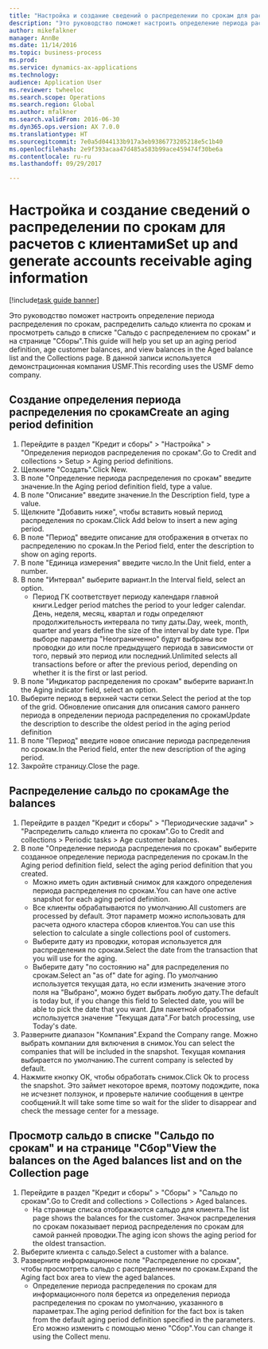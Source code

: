 ```yaml
--- 
title: "Настройка и создание сведений о распределении по срокам для расчетов с клиентами"
description: "Это руководство поможет настроить определение периода распределения по срокам, распределить сальдо клиента по срокам и просмотреть сальдо в списке \"Сальдо с распределением по срокам\" и на странице \"Сборы\"."
author: mikefalkner
manager: AnnBe
ms.date: 11/14/2016
ms.topic: business-process
ms.prod: 
ms.service: dynamics-ax-applications
ms.technology: 
audience: Application User
ms.reviewer: twheeloc
ms.search.scope: Operations
ms.search.region: Global
ms.author: mfalkner
ms.search.validFrom: 2016-06-30
ms.dyn365.ops.version: AX 7.0.0
ms.translationtype: HT
ms.sourcegitcommit: 7e0a5d044133b917a3eb9386773205218e5c1b40
ms.openlocfilehash: 2e9f393acaa47d485a583b99ace459474f30be6a
ms.contentlocale: ru-ru
ms.lasthandoff: 09/29/2017

---
```

# <a name="set-up-and-generate-accounts-receivable-aging-information"></a><span data-ttu-id="36d0c-103">Настройка и создание сведений о распределении по срокам для расчетов с клиентами</span><span class="sxs-lookup"><span data-stu-id="36d0c-103">Set up and generate accounts receivable aging information</span></span>

[!include[task guide banner](../../includes/task-guide-banner.md)]

<span data-ttu-id="36d0c-104">Это руководство поможет настроить определение периода распределения по срокам, распределить сальдо клиента по срокам и просмотреть сальдо в списке "Сальдо с распределением по срокам" и на странице "Сборы".</span><span class="sxs-lookup"><span data-stu-id="36d0c-104">This guide will help you set up an aging period definition, age customer balances, and view balances in the Aged balance list and the Collections page.</span></span> <span data-ttu-id="36d0c-105">В данной записи используется демонстрационная компания USMF.</span><span class="sxs-lookup"><span data-stu-id="36d0c-105">This recording uses the USMF demo company.</span></span>


## <a name="create-an-aging-period-definition"></a><span data-ttu-id="36d0c-106">Создание определения периода распределения по срокам</span><span class="sxs-lookup"><span data-stu-id="36d0c-106">Create an aging period definition</span></span>
1. <span data-ttu-id="36d0c-107">Перейдите в раздел "Кредит и сборы" > "Настройка" > "Определения периодов распределения по срокам".</span><span class="sxs-lookup"><span data-stu-id="36d0c-107">Go to Credit and collections > Setup > Aging period definitions.</span></span>
2. <span data-ttu-id="36d0c-108">Щелкните "Создать".</span><span class="sxs-lookup"><span data-stu-id="36d0c-108">Click New.</span></span>
3. <span data-ttu-id="36d0c-109">В поле "Определение периода распределения по срокам" введите значение.</span><span class="sxs-lookup"><span data-stu-id="36d0c-109">In the Aging period definition field, type a value.</span></span>
4. <span data-ttu-id="36d0c-110">В поле "Описание" введите значение.</span><span class="sxs-lookup"><span data-stu-id="36d0c-110">In the Description field, type a value.</span></span>
5. <span data-ttu-id="36d0c-111">Щелкните "Добавить ниже", чтобы вставить новый период распределения по срокам.</span><span class="sxs-lookup"><span data-stu-id="36d0c-111">Click Add below to insert a new aging period.</span></span>
6. <span data-ttu-id="36d0c-112">В поле "Период" введите описание для отображения в отчетах по распределению по срокам.</span><span class="sxs-lookup"><span data-stu-id="36d0c-112">In the Period field, enter the description to show on aging reports.</span></span>
7. <span data-ttu-id="36d0c-113">В поле "Единица измерения" введите число.</span><span class="sxs-lookup"><span data-stu-id="36d0c-113">In the Unit field, enter a number.</span></span>
8. <span data-ttu-id="36d0c-114">В поле "Интервал" выберите вариант.</span><span class="sxs-lookup"><span data-stu-id="36d0c-114">In the Interval field, select an option.</span></span>
    * <span data-ttu-id="36d0c-115">Период ГК соответствует периоду календаря главной книги.</span><span class="sxs-lookup"><span data-stu-id="36d0c-115">Ledger period matches the period to your ledger calendar.</span></span> <span data-ttu-id="36d0c-116">День, неделя, месяц, квартал и годы определяют продолжительность интервала по типу даты.</span><span class="sxs-lookup"><span data-stu-id="36d0c-116">Day, week, month, quarter and years define the size of the interval by date type.</span></span> <span data-ttu-id="36d0c-117">При выборе параметра "Неограниченно" будут выбраны все проводки до или после предыдущего периода в зависимости от того, первый это период или последний.</span><span class="sxs-lookup"><span data-stu-id="36d0c-117">Unlimited selects all transactions before or after the previous period, depending on whether it is the first or last period.</span></span>  
9. <span data-ttu-id="36d0c-118">В поле "Индикатор распределения по срокам" выберите вариант.</span><span class="sxs-lookup"><span data-stu-id="36d0c-118">In the Aging indicator field, select an option.</span></span>
10. <span data-ttu-id="36d0c-119">Выберите период в верхней части сетки.</span><span class="sxs-lookup"><span data-stu-id="36d0c-119">Select the period at the top of the grid.</span></span> <span data-ttu-id="36d0c-120">Обновление описания для описания самого раннего периода в определении периода распределения по срокам</span><span class="sxs-lookup"><span data-stu-id="36d0c-120">Update the description to describe the oldest period in the aging period definition</span></span>
11. <span data-ttu-id="36d0c-121">В поле "Период" введите новое описание периода распределения по срокам.</span><span class="sxs-lookup"><span data-stu-id="36d0c-121">In the Period field, enter the new description of the aging period.</span></span>
12. <span data-ttu-id="36d0c-122">Закройте страницу.</span><span class="sxs-lookup"><span data-stu-id="36d0c-122">Close the page.</span></span>

## <a name="age-the-balances"></a><span data-ttu-id="36d0c-123">Распределение сальдо по срокам</span><span class="sxs-lookup"><span data-stu-id="36d0c-123">Age the balances</span></span>
1. <span data-ttu-id="36d0c-124">Перейдите в раздел "Кредит и сборы" > "Периодические задачи" > "Распределить сальдо клиента по срокам".</span><span class="sxs-lookup"><span data-stu-id="36d0c-124">Go to Credit and collections > Periodic tasks > Age customer balances.</span></span>
2. <span data-ttu-id="36d0c-125">В поле "Определение периода распределения по срокам" выберите созданное определение периода распределения по срокам.</span><span class="sxs-lookup"><span data-stu-id="36d0c-125">In the Aging period definition field, select the aging period definition that you created.</span></span>
    * <span data-ttu-id="36d0c-126">Можно иметь один активный снимок для каждого определения периода распределения по срокам.</span><span class="sxs-lookup"><span data-stu-id="36d0c-126">You can have one active snapshot for each aging period definition.</span></span>  
    * <span data-ttu-id="36d0c-127">Все клиенты обрабатываются по умолчанию.</span><span class="sxs-lookup"><span data-stu-id="36d0c-127">All customers are processed by default.</span></span> <span data-ttu-id="36d0c-128">Этот параметр можно использовать для расчета одного кластера сборов клиентов.</span><span class="sxs-lookup"><span data-stu-id="36d0c-128">You can use this selection to calculate a single collections pool of customers.</span></span>  
    * <span data-ttu-id="36d0c-129">Выберите дату из проводки, которая используется для распределения по срокам.</span><span class="sxs-lookup"><span data-stu-id="36d0c-129">Select the date from the transaction that you will use for the aging.</span></span>  
    * <span data-ttu-id="36d0c-130">Выберите дату "по состоянию на" для распределения по срокам.</span><span class="sxs-lookup"><span data-stu-id="36d0c-130">Select an "as of" date for aging.</span></span> <span data-ttu-id="36d0c-131">По умолчанию используется текущая дата, но если изменить значение этого поля на "Выбрано", можно будет выбрать любую дату.</span><span class="sxs-lookup"><span data-stu-id="36d0c-131">The default is today but, if you change this field to Selected date, you will be able to pick the date that you want.</span></span> <span data-ttu-id="36d0c-132">Для пакетной обработки используется значение "Текущая дата".</span><span class="sxs-lookup"><span data-stu-id="36d0c-132">For batch processing, use Today's date.</span></span>  
3. <span data-ttu-id="36d0c-133">Разверните диапазон "Компания".</span><span class="sxs-lookup"><span data-stu-id="36d0c-133">Expand the Company range.</span></span> <span data-ttu-id="36d0c-134">Можно выбрать компании для включения в снимок.</span><span class="sxs-lookup"><span data-stu-id="36d0c-134">You can select the companies that will be included in the snapshot.</span></span> <span data-ttu-id="36d0c-135">Текущая компания выбирается по умолчанию.</span><span class="sxs-lookup"><span data-stu-id="36d0c-135">The current company is selected by default.</span></span>
4. <span data-ttu-id="36d0c-136">Нажмите кнопку ОК, чтобы обработать снимок.</span><span class="sxs-lookup"><span data-stu-id="36d0c-136">Click Ok to process the snapshot.</span></span> <span data-ttu-id="36d0c-137">Это займет некоторое время, поэтому подождите, пока не исчезнет ползунок, и проверьте наличие сообщения в центре сообщений.</span><span class="sxs-lookup"><span data-stu-id="36d0c-137">It will take some time so wait for the slider to disappear and check the message center for a message.</span></span>

## <a name="view-the-balances-on-the-aged-balances-list-and-on-the-collection-page"></a><span data-ttu-id="36d0c-138">Просмотр сальдо в списке "Сальдо по срокам" и на странице "Сбор"</span><span class="sxs-lookup"><span data-stu-id="36d0c-138">View the balances on the Aged balances list and on the Collection page</span></span>
1. <span data-ttu-id="36d0c-139">Перейдите в раздел "Кредит и сборы" > "Сборы" > "Сальдо по срокам".</span><span class="sxs-lookup"><span data-stu-id="36d0c-139">Go to Credit and collections > Collections > Aged balances.</span></span>
    * <span data-ttu-id="36d0c-140">На странице списка отображаются сальдо для клиента.</span><span class="sxs-lookup"><span data-stu-id="36d0c-140">The list page shows the balances for the customer.</span></span> <span data-ttu-id="36d0c-141">Значок распределения по срокам показывает период распределения по срокам для самой ранней проводки.</span><span class="sxs-lookup"><span data-stu-id="36d0c-141">The aging icon shows the aging period for the oldest transaction.</span></span>  
2. <span data-ttu-id="36d0c-142">Выберите клиента с сальдо.</span><span class="sxs-lookup"><span data-stu-id="36d0c-142">Select a customer with a balance.</span></span>
3. <span data-ttu-id="36d0c-143">Разверните информационное поле "Распределение по срокам", чтобы просмотреть сальдо с распределением по срокам.</span><span class="sxs-lookup"><span data-stu-id="36d0c-143">Expand the Aging fact box area to view the aged balances.</span></span>
    * <span data-ttu-id="36d0c-144">Определение периода распределения по срокам для информационного поля берется из определения периода распределения по срокам по умолчанию, указанного в параметрах.</span><span class="sxs-lookup"><span data-stu-id="36d0c-144">The aging period definition for the fact box is taken from the default aging period definition specified in the parameters.</span></span> <span data-ttu-id="36d0c-145">Его можно изменить с помощью меню "Сбор".</span><span class="sxs-lookup"><span data-stu-id="36d0c-145">You can change it using the Collect menu.</span></span>  


